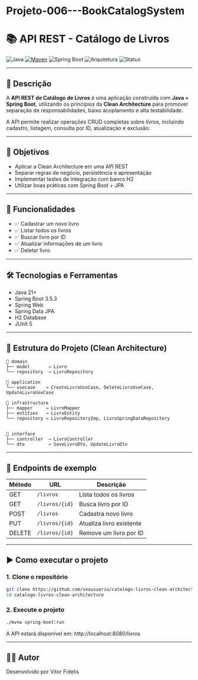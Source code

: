 # Projeto-006---BookCatalogSystem

# 📚 API REST - Catálogo de Livros

![Java](https://img.shields.io/badge/Java-21-blue?logo=java)
[![Maven](https://img.shields.io/badge/Maven-Build-blue?logo=apachemaven)](https://maven.apache.org/)
![Spring Boot](https://img.shields.io/badge/Spring%20Boot-3.5.3-brightgreen?logo=spring)
![Arquitetura](https://img.shields.io/badge/Clean%20Architecture-implementado-blueviolet)
![Status](https://img.shields.io/badge/Projeto-Em%20Desenvolvimento-yellow)


---

## 🧾 Descrição

A **API REST de Catálogo de Livros** é uma aplicação construída com **Java + Spring Boot**, utilizando os princípios da **Clean Architecture** para promover separação de responsabilidades, baixo acoplamento e alta testabilidade.

A API permite realizar operações CRUD completas sobre livros, incluindo cadastro, listagem, consulta por ID, atualização e exclusão.

---

## 🎯 Objetivos

- Aplicar a Clean Architecture em uma API REST
- Separar regras de negócio, persistência e apresentação
- Implementar testes de integração com banco H2
- Utilizar boas práticas com Spring Boot + JPA

---

## 🚀 Funcionalidades

- ✅ Cadastrar um novo livro  
- ✅ Listar todos os livros  
- ✅ Buscar livro por ID  
- ✅ Atualizar informações de um livro  
- ✅ Deletar livro  

---

## 🛠️ Tecnologias e Ferramentas

- Java 21+
- Spring Boot 3.5.3
- Spring Web
- Spring Data JPA
- H2 Database
- JUnit 5

---

## 🧱 Estrutura do Projeto (Clean Architecture)

```text
📁 domain
├── model       → Livro
└── repository  → LivroRepository

📁 application
└── usecase    → CreateLivroUseCase, DeleteLivroUseCase,  UpdateLivroUseCase

📁 infrastructure
├── mapper     → LivroMapper
├── entities   → LivroEntity
└── repository → LivroRepositoryImp, LivroSpringDataRepository


📁 interface
├── controller  → LivroController
└── dto         → SaveLivroDto, UpdateLivroDto
````
---

## 🔗 Endpoints de exemplo

| Método | URL             | Descrição                  |
|--------|------------------|----------------------------|
| GET    | `/livros`        | Lista todos os livros      |
| GET    | `/livros/{id}`   | Busca livro por ID         |
| POST   | `/livros`        | Cadastra novo livro        |
| PUT    | `/livros/{id}`   | Atualiza livro existente   |
| DELETE | `/livros/{id}`   | Remove um livro por ID     |

---

## ▶️ Como executar o projeto

### 1. Clone o repositório

```bash
git clone https://github.com/seuusuario/catalogo-livros-clean-architecture.git
cd catalogo-livros-clean-architecture
````

### 2. Execute o projeto

```bash
./mvnw spring-boot:run
````
A API estará disponível em: http://localhost:8080/livros

---

## 👨‍💻 Autor

Desenvolvido por Vitor Fidelis
